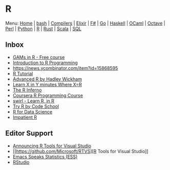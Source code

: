 # R

Menu: [Home](README.md) | [bash](bash.md) | [Compilers](compilers.md) | [Elixir](elixir.md) |  [F#](fsharp.md) | [Go](go.md) | [Haskell](haskell.md) | [OCaml](ocaml.md) | [Octave](octave.md) | [Perl](perl.md) | [Python](python.md) | [R](r.md) | [Rust](rust.md) | [Scala](scala.md)  | [SQL](sql.md)

## Inbox

- [GAMs in R - Free course](https://noamross.github.io/gams-in-r-course/)
- [Introduction to R Programming](https://cecilialee.github.io/blog/2017/12/05/intro-to-r-programming.html)
- https://news.ycombinator.com/item?id=15868595
- [R Tutorial](http://www.statmethods.net/r-tutorial/index.html)
- [Advanced R by Hadley Wickham](http://adv-r.had.co.nz)
- [Learn X in Y minutes Where X=R](https://learnxinyminutes.com/docs/r/)
- [The R Inferno](http://www.burns-stat.com/documents/books/the-r-inferno)
- [Coursera R Programming Course](https://www.coursera.org/learn/r-programming)
- [swirl - Learn R, in R](http://swirlstats.com)
- [Try R by Code School](http://tryr.codeschool.com)
- [R for Data Science](http://r4ds.had.co.nz)
- [Impatient R](http://www.burns-stat.com/documents/tutorials/impatient-r/)


## Editor Support

- [Announcing R Tools for Visual Studio](https://blogs.technet.microsoft.com/machinelearning/2016/03/09/announcing-r-tools-for-visual-studio-2)
- [[https://github.com/Microsoft/RTVS][R Tools for Visual Studio]]
- [Emacs Speaks Statistics (ESS)](http://ess.r-project.org)
- [RStudio](https://www.rstudio.com/home/)
